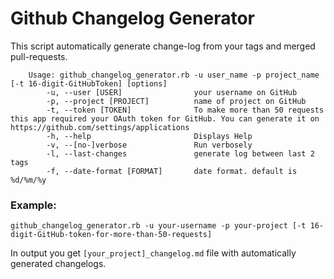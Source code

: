Github Changelog Generator
==================

This script automatically generate change-log from your tags and merged pull-requests.

		Usage: github_changelog_generator.rb -u user_name -p project_name [-t 16-digit-GitHubToken] [options]
		    -u, --user [USER]                your username on GitHub
		    -p, --project [PROJECT]          name of project on GitHub
		    -t, --token [TOKEN]              To make more than 50 requests this app required your OAuth token for GitHub. You can generate it on https://github.com/settings/applications
		    -h, --help                       Displays Help
		    -v, --[no-]verbose               Run verbosely
		    -l, --last-changes               generate log between last 2 tags
		    -f, --date-format [FORMAT]       date format. default is %d/%m/%y 

### Example:
`github_changelog_generator.rb -u your-username -p your-project [-t 16-digit-GitHub-token-for-more-than-50-requests]`

In output you get `[your_project]_changelog.md` file with automatically generated changelogs.
